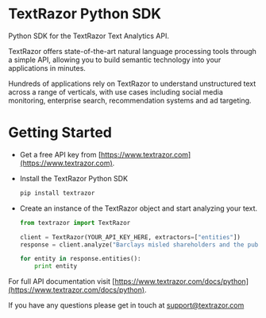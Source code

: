 TextRazor Python SDK
====================

Python SDK for the TextRazor Text Analytics API. 

TextRazor offers state-of-the-art natural language processing tools through a simple API, allowing you to build semantic technology into your applications in minutes.  

Hundreds of applications rely on TextRazor to understand unstructured text across a range of verticals, with use cases including social media monitoring, enterprise search, recommendation systems and ad targeting.  

Getting Started
===============

- Get a free API key from [https://www.textrazor.com](https://www.textrazor.com).

- Install the TextRazor Python SDK

	```bash
	pip install textrazor
	```

- Create an instance of the TextRazor object and start analyzing your text.

	```python
	from textrazor import TextRazor

	client = TextRazor(YOUR_API_KEY_HERE, extractors=["entities"])
	response = client.analyze("Barclays misled shareholders and the public about one of the biggest investments in the bank's history, a BBC Panorama investigation has found.")

	for entity in response.entities():
		print entity
	```

For full API documentation visit [https://www.textrazor.com/docs/python](https://www.textrazor.com/docs/python).

If you have any questions please get in touch at support@textrazor.com



